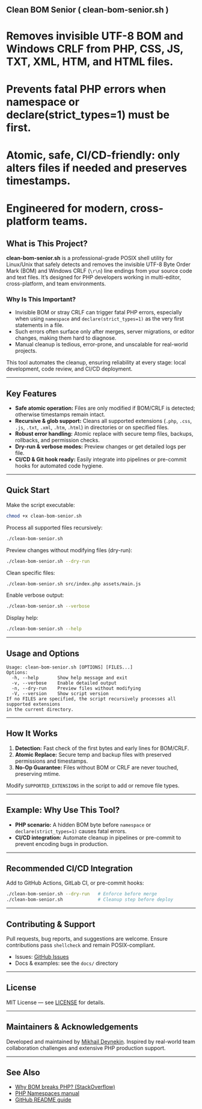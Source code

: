 ## Clean BOM Senior ( clean-bom-senior.sh )

# Removes invisible UTF-8 BOM and Windows CRLF from PHP, CSS, JS, TXT, XML, HTM, and HTML files.
# Prevents fatal PHP errors when namespace or declare(strict_types=1) must be first.
# Atomic, safe, CI/CD-friendly: only alters files if needed and preserves timestamps.
# Engineered for modern, cross-platform teams.


## What is This Project?

**clean-bom-senior.sh** is a professional-grade POSIX shell utility for Linux/Unix that safely detects and removes the invisible UTF-8 Byte Order Mark (BOM) and Windows CRLF (`\r\n`) line endings from your source code and text files. It’s designed for PHP developers working in multi-editor, cross-platform, and team environments.

### Why Is This Important?

- Invisible BOM or stray CRLF can trigger fatal PHP errors, especially when using `namespace` and `declare(strict_types=1)` as the very first statements in a file.  
- Such errors often surface only after merges, server migrations, or editor changes, making them hard to diagnose.  
- Manual cleanup is tedious, error-prone, and unscalable for real-world projects.

This tool automates the cleanup, ensuring reliability at every stage: local development, code review, and CI/CD deployment.

***

## Key Features

- **Safe atomic operation:** Files are only modified if BOM/CRLF is detected; otherwise timestamps remain intact.  
- **Recursive & glob support:** Cleans all supported extensions (`.php`, `.css`, `.js`, `.txt`, `.xml`, `.htm`, `.html`) in directories or on specified files.  
- **Robust error handling:** Atomic replace with secure temp files, backups, rollbacks, and permission checks.  
- **Dry-run & verbose modes:** Preview changes or get detailed logs per file.  
- **CI/CD & Git hook ready:** Easily integrate into pipelines or pre-commit hooks for automated code hygiene.

***

## Quick Start

Make the script executable:

```bash
chmod +x clean-bom-senior.sh
```

Process all supported files recursively:

```bash
./clean-bom-senior.sh
```

Preview changes without modifying files (dry-run):

```bash
./clean-bom-senior.sh --dry-run
```

Clean specific files:

```bash
./clean-bom-senior.sh src/index.php assets/main.js
```

Enable verbose output:

```bash
./clean-bom-senior.sh --verbose
```

Display help:

```bash
./clean-bom-senior.sh --help
```

***

## Usage and Options

```text
Usage: clean-bom-senior.sh [OPTIONS] [FILES...]
Options:
  -h, --help       Show help message and exit
  -v, --verbose    Enable detailed output
  -n, --dry-run    Preview files without modifying
  -V, --version    Show script version
If no FILES are specified, the script recursively processes all supported extensions
in the current directory.
```

***

## How It Works

1. **Detection:** Fast check of the first bytes and early lines for BOM/CRLF.  
2. **Atomic Replace:** Secure temp and backup files with preserved permissions and timestamps.  
3. **No-Op Guarantee:** Files without BOM or CRLF are never touched, preserving mtime.

Modify `SUPPORTED_EXTENSIONS` in the script to add or remove file types.

***

## Example: Why Use This Tool?

- **PHP scenario:** A hidden BOM byte before `namespace` or `declare(strict_types=1)` causes fatal errors.  
- **CI/CD integration:** Automate cleanup in pipelines or pre-commit to prevent encoding bugs in production.

***

## Recommended CI/CD Integration

Add to GitHub Actions, GitLab CI, or pre-commit hooks:

```bash
./clean-bom-senior.sh --dry-run   # Enforce before merge
./clean-bom-senior.sh             # Cleanup step before deploy
```

***

## Contributing & Support

Pull requests, bug reports, and suggestions are welcome. Ensure contributions pass `shellcheck` and remain POSIX-compliant.

- Issues: [GitHub Issues](https://github.com/YOUR_REPO/clean-bom-senior/issues)  
- Docs & examples: see the `docs/` directory

***

## License

MIT License — see [LICENSE](LICENSE) for details.

***

## Maintainers & Acknowledgements

Developed and maintained by [Mikhail Deynekin](https://deynekin.com). Inspired by real-world team collaboration challenges and extensive PHP production support.

***

## See Also

- [Why BOM breaks PHP? (StackOverflow)](https://stackoverflow.com/questions/21433086/fatal-error-namespace-declaration-statement-has-to-be-the-very-first-statement)  
- [PHP Namespaces manual](https://www.php.net/manual/en/language.namespaces.definition.php)  
- [GitHub README guide](https://docs.github.com/ru/repositories/managing-your-repositorys-settings-and-features/customizing-your-repository/about-readmes)
